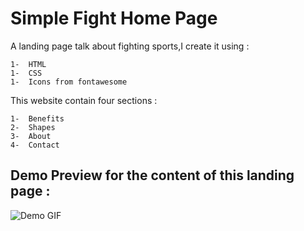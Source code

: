 # Simple Fight Home Page
A landing page talk about fighting sports,I create it using :

    1-  HTML
    1-  CSS
    1-  Icons from fontawesome 

This website contain four sections :

    1-  Benefits
    2-  Shapes
    3-  About
    4-  Contact

## Demo Preview for the content of this landing page :
![Demo GIF](./theShow.gif)
    
